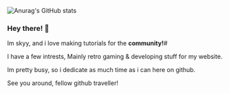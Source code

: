 ![Anurag's GitHub stats](https://github-readme-stats.vercel.app/api?username=skyyhub81&show_icons=true&theme=radical)

### Hey there! 👋

Im skyy, and i love making tutorials for the **community!**#

I have a few intrests, Mainly retro gaming & developing stuff for my website.

Im pretty busy, so i dedicate as much time as i can here on github.

See you around, fellow github traveller!
